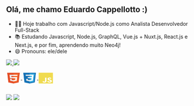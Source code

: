 ## Olá, me chamo Eduardo Cappellotto :)

- 👩‍💻 Hoje trabalho com Javascript/Node.js como Analista Desenvolvedor Full-Stack
- 📚 Estudando Javascript, Node.js, GraphQL, Vue.js + Nuxt.js, React.js e Next.js, e por fim, aprendendo muito Neo4j!
- 😄 Pronouns: ele/dele

 <div>
  <a href="https://github.com/eduardocappellotto">
  <img height="180em" src="https://github-readme-stats.vercel.app/api?username=eduardocappellotto&show_icons=true&theme=dracula&include_all_commits=true&count_private=true"/>
  <img height="180em" src="https://github-readme-stats.vercel.app/api/top-langs/?username=eduardocappellotto&layout=compact&langs_count=7&theme=dracula"/>
</div>
<div style="display: inline_block"><br>
  <img align="center" alt="Mari-HTML" height="30" width="40" src="https://raw.githubusercontent.com/devicons/devicon/master/icons/html5/html5-original.svg">
  <img align="center" alt="Mari-CSS" height="30" width="40" src="https://raw.githubusercontent.com/devicons/devicon/master/icons/css3/css3-original.svg">
  <img align="center" alt="Mari-Js" height="30" width="40" src="https://raw.githubusercontent.com/devicons/devicon/master/icons/javascript/javascript-plain.svg">
 
  
 
  ##
 
<div> 
  
  <a href = "mailto:eduardocappellotto@gmail.com"><img src="https://img.shields.io/badge/-Gmail-%23333?style=for-the-badge&logo=gmail&logoColor=white" target="_blank"></a>
  <a href="https://www.linkedin.com/in/eduardo-cappellotto-991529170/" target="_blank"><img src="https://img.shields.io/badge/-LinkedIn-%230077B5?style=for-the-badge&logo=linkedin&logoColor=white" target="_blank"></a> 
 
 
</div>
